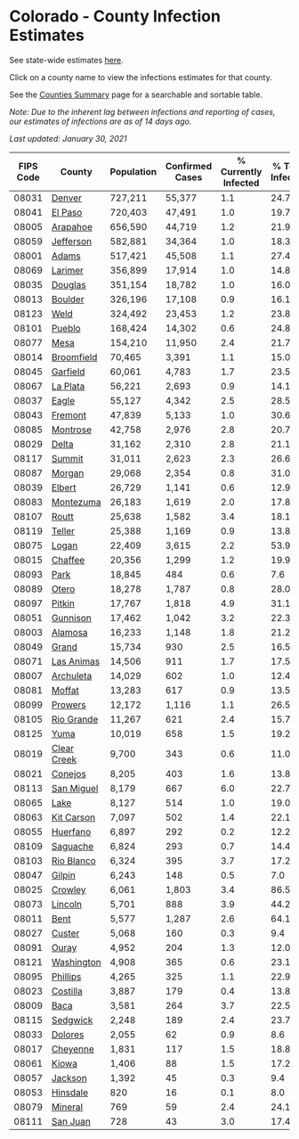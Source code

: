 # Colorado - County Infection Estimates

See state-wide estimates [here](/infections/us-co).

Click on a county name to view the infections estimates for that county.

See the [Counties Summary](/infections/summary-counties) page for a searchable and sortable table.

*Note: Due to the inherent lag between infections and reporting of cases, our estimates of infections are as of 14 days ago.*

*Last updated: January 30, 2021*

|   FIPS Code |                     County |   Population |   Confirmed Cases |   % Currently Infected |   % Total Infected |
|-------------|----------------------------|--------------|-------------------|------------------------|--------------------|
|       08031 |           [Denver](denver) |      727,211 |            55,377 |                    1.1 |               24.7 |
|       08041 |         [El Paso](el-paso) |      720,403 |            47,491 |                    1.0 |               19.7 |
|       08005 |       [Arapahoe](arapahoe) |      656,590 |            44,719 |                    1.2 |               21.9 |
|       08059 |     [Jefferson](jefferson) |      582,881 |            34,364 |                    1.0 |               18.3 |
|       08001 |             [Adams](adams) |      517,421 |            45,508 |                    1.1 |               27.4 |
|       08069 |         [Larimer](larimer) |      356,899 |            17,914 |                    1.0 |               14.8 |
|       08035 |         [Douglas](douglas) |      351,154 |            18,782 |                    1.0 |               16.0 |
|       08013 |         [Boulder](boulder) |      326,196 |            17,108 |                    0.9 |               16.1 |
|       08123 |               [Weld](weld) |      324,492 |            23,453 |                    1.2 |               23.8 |
|       08101 |           [Pueblo](pueblo) |      168,424 |            14,302 |                    0.6 |               24.8 |
|       08077 |               [Mesa](mesa) |      154,210 |            11,950 |                    2.4 |               21.7 |
|       08014 |   [Broomfield](broomfield) |       70,465 |             3,391 |                    1.1 |               15.0 |
|       08045 |       [Garfield](garfield) |       60,061 |             4,783 |                    1.7 |               23.5 |
|       08067 |       [La Plata](la-plata) |       56,221 |             2,693 |                    0.9 |               14.1 |
|       08037 |             [Eagle](eagle) |       55,127 |             4,342 |                    2.5 |               28.5 |
|       08043 |         [Fremont](fremont) |       47,839 |             5,133 |                    1.0 |               30.6 |
|       08085 |       [Montrose](montrose) |       42,758 |             2,976 |                    2.8 |               20.7 |
|       08029 |             [Delta](delta) |       31,162 |             2,310 |                    2.8 |               21.1 |
|       08117 |           [Summit](summit) |       31,011 |             2,623 |                    2.3 |               26.6 |
|       08087 |           [Morgan](morgan) |       29,068 |             2,354 |                    0.8 |               31.0 |
|       08039 |           [Elbert](elbert) |       26,729 |             1,141 |                    0.6 |               12.9 |
|       08083 |     [Montezuma](montezuma) |       26,183 |             1,619 |                    2.0 |               17.8 |
|       08107 |             [Routt](routt) |       25,638 |             1,582 |                    3.4 |               18.1 |
|       08119 |           [Teller](teller) |       25,388 |             1,169 |                    0.9 |               13.8 |
|       08075 |             [Logan](logan) |       22,409 |             3,615 |                    2.2 |               53.9 |
|       08015 |         [Chaffee](chaffee) |       20,356 |             1,299 |                    1.2 |               19.9 |
|       08093 |               [Park](park) |       18,845 |               484 |                    0.6 |                7.6 |
|       08089 |             [Otero](otero) |       18,278 |             1,787 |                    0.8 |               28.0 |
|       08097 |           [Pitkin](pitkin) |       17,767 |             1,818 |                    4.9 |               31.1 |
|       08051 |       [Gunnison](gunnison) |       17,462 |             1,042 |                    3.2 |               22.3 |
|       08003 |         [Alamosa](alamosa) |       16,233 |             1,148 |                    1.8 |               21.2 |
|       08049 |             [Grand](grand) |       15,734 |               930 |                    2.5 |               16.5 |
|       08071 |   [Las Animas](las-animas) |       14,506 |               911 |                    1.7 |               17.5 |
|       08007 |     [Archuleta](archuleta) |       14,029 |               602 |                    1.0 |               12.4 |
|       08081 |           [Moffat](moffat) |       13,283 |               617 |                    0.9 |               13.5 |
|       08099 |         [Prowers](prowers) |       12,172 |             1,116 |                    1.1 |               26.5 |
|       08105 |   [Rio Grande](rio-grande) |       11,267 |               621 |                    2.4 |               15.7 |
|       08125 |               [Yuma](yuma) |       10,019 |               658 |                    1.5 |               19.2 |
|       08019 | [Clear Creek](clear-creek) |        9,700 |               343 |                    0.6 |               11.0 |
|       08021 |         [Conejos](conejos) |        8,205 |               403 |                    1.6 |               13.8 |
|       08113 |   [San Miguel](san-miguel) |        8,179 |               667 |                    6.0 |               22.7 |
|       08065 |               [Lake](lake) |        8,127 |               514 |                    1.0 |               19.0 |
|       08063 |   [Kit Carson](kit-carson) |        7,097 |               502 |                    1.4 |               22.1 |
|       08055 |       [Huerfano](huerfano) |        6,897 |               292 |                    0.2 |               12.2 |
|       08109 |       [Saguache](saguache) |        6,824 |               293 |                    0.7 |               14.4 |
|       08103 |   [Rio Blanco](rio-blanco) |        6,324 |               395 |                    3.7 |               17.2 |
|       08047 |           [Gilpin](gilpin) |        6,243 |               148 |                    0.5 |                7.0 |
|       08025 |         [Crowley](crowley) |        6,061 |             1,803 |                    3.4 |               86.5 |
|       08073 |         [Lincoln](lincoln) |        5,701 |               888 |                    3.9 |               44.2 |
|       08011 |               [Bent](bent) |        5,577 |             1,287 |                    2.6 |               64.1 |
|       08027 |           [Custer](custer) |        5,068 |               160 |                    0.3 |                9.4 |
|       08091 |             [Ouray](ouray) |        4,952 |               204 |                    1.3 |               12.0 |
|       08121 |   [Washington](washington) |        4,908 |               365 |                    0.6 |               23.1 |
|       08095 |       [Phillips](phillips) |        4,265 |               325 |                    1.1 |               22.9 |
|       08023 |       [Costilla](costilla) |        3,887 |               179 |                    0.4 |               13.8 |
|       08009 |               [Baca](baca) |        3,581 |               264 |                    3.7 |               22.5 |
|       08115 |       [Sedgwick](sedgwick) |        2,248 |               189 |                    2.4 |               23.7 |
|       08033 |         [Dolores](dolores) |        2,055 |                62 |                    0.9 |                8.6 |
|       08017 |       [Cheyenne](cheyenne) |        1,831 |               117 |                    1.5 |               18.8 |
|       08061 |             [Kiowa](kiowa) |        1,406 |                88 |                    1.5 |               17.2 |
|       08057 |         [Jackson](jackson) |        1,392 |                45 |                    0.3 |                9.4 |
|       08053 |       [Hinsdale](hinsdale) |          820 |                16 |                    0.1 |                8.0 |
|       08079 |         [Mineral](mineral) |          769 |                59 |                    2.4 |               24.1 |
|       08111 |       [San Juan](san-juan) |          728 |                43 |                    3.0 |               17.4 |